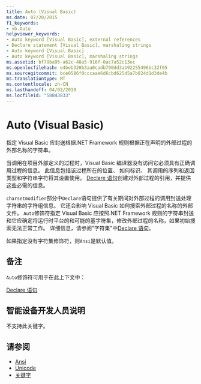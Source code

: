 ```yaml
---
title: Auto (Visual Basic)
ms.date: 07/20/2015
f1_keywords:
- vb.Auto
helpviewer_keywords:
- Auto keyword [Visual Basic], external references
- Declare statement [Visual Basic], marshaling strings
- Auto keyword [Visual Basic]
- Auto keyword [Visual Basic], marshaling strings
ms.assetid: bf79ba95-a62c-48a5-916f-0ac7a52c13ec
ms.openlocfilehash: e4beb320b3aa0cadb790dd3ab92255496bc32f05
ms.sourcegitcommit: bce0586f0cccaae6d6cbd625d5a7b824d1d3de4b
ms.translationtype: MT
ms.contentlocale: zh-CN
ms.lasthandoff: 04/02/2019
ms.locfileid: "58843833"
---
```

# <a name="auto-visual-basic"></a>Auto (Visual Basic)
指定 Visual Basic 应封送根据.NET Framework 规则根据正在声明的外部过程的外部名称的字符串。  
  
 当调用在项目外部定义的过程时，Visual Basic 编译器没有访问它必须具有正确调用过程的信息。 此信息包括该过程所在的位置、 如何标识、 其调用的序列和返回类型和字符串字符将其设置使用。 [Declare 语句](../../../visual-basic/language-reference/statements/declare-statement.md)创建对外部过程的引用，并提供这些必需的信息。  
  
 `charsetmodifier`部分中`Declare`语句提供了有关期间对外部过程的调用封送处理字符串的字符组信息。 它还会影响 Visual Basic 如何搜索外部过程的名称的外部文件。 `Auto`修饰符指定 Visual Basic 应按照.NET Framework 规则的字符串封送和它应确定将运行时平台的和可能的基字符集，修改外部过程的名称，如果初始搜索无法正常工作。 详细信息，请参阅"字符集"中[Declare 语句](../../../visual-basic/language-reference/statements/declare-statement.md)。  
  
 如果指定没有字符集修饰符，则`Ansi`是默认值。  
  
## <a name="remarks"></a>备注  
 `Auto`修饰符可用于在此上下文中：  
  
 [Declare 语句](../../../visual-basic/language-reference/statements/declare-statement.md)  
  
## <a name="smart-device-developer-notes"></a>智能设备开发人员说明  
 不支持此关键字。  
  
## <a name="see-also"></a>请参阅

- [Ansi](../../../visual-basic/language-reference/modifiers/ansi.md)
- [Unicode](../../../visual-basic/language-reference/modifiers/unicode.md)
- [关键字](../../../visual-basic/language-reference/keywords/index.md)
